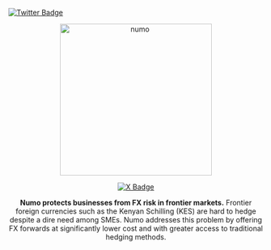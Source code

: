 [![Twitter Badge](https://badgen.net/badge/icon/twitter?icon=twitter&label)](https://twitter.com/numohedge)


<div align="center">
  <img src="https://github.com/user-attachments/assets/e9d9d527-c4d0-401d-8263-518e752552dd" alt="numo" width="300">

  [![X Badge](https://badgen.net/badge/icon/twitter?icon=twitter&label)](https://x.com/numoforex)

**Numo protects businesses from FX risk in frontier markets.** Frontier foreign currencies such as the Kenyan Schilling (KES) are hard to hedge despite a dire need among SMEs. Numo addresses this problem by offering FX forwards at significantly lower cost and with greater access to traditional hedging methods. 
  
</div>
